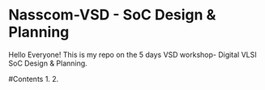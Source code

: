 # Nasscom-VSD - SoC Design & Planning 
Hello Everyone! This is my repo on the 5 days VSD workshop- Digital VLSI SoC Design & Planning.

#Contents
1.
2.

